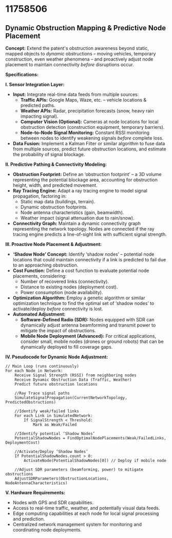 # 11758506

## Dynamic Obstruction Mapping & Predictive Node Placement

**Concept:** Extend the patent's obstruction awareness beyond static, mapped objects to *dynamic* obstructions – moving vehicles, temporary construction, even weather phenomena – and proactively adjust node placement to maintain connectivity *before* disruptions occur.

**Specifications:**

**I. Sensor Integration Layer:**

*   **Input:** Integrate real-time data feeds from multiple sources:
    *   **Traffic APIs:** Google Maps, Waze, etc. – vehicle locations & predicted paths.
    *   **Weather APIs:**  Radar, precipitation forecasts (snow, heavy rain impacting signal).
    *   **Computer Vision (Optional):**  Cameras at node locations for local obstruction detection (construction equipment, temporary barriers).
    *   **Node-to-Node Signal Monitoring:** Constant RSSI monitoring between nodes to identify weakening signals *before* complete loss.
*   **Data Fusion:** Implement a Kalman Filter or similar algorithm to fuse data from multiple sources, predict future obstruction locations, and estimate the probability of signal blockage.

**II. Predictive Pathing & Connectivity Modeling:**

*   **Obstruction Footprint:**  Define an ‘obstruction footprint’ – a 3D volume representing the potential blockage area, accounting for obstruction height, width, and predicted movement.
*   **Ray Tracing Engine:**  Adapt a ray tracing engine to model signal propagation, factoring in:
    *   Static map data (buildings, terrain).
    *   Dynamic obstruction footprints.
    *   Node antenna characteristics (gain, beamwidth).
    *   Weather impact (signal attenuation due to rain/snow).
*   **Connectivity Graph:**  Maintain a dynamic connectivity graph representing the network topology. Nodes are connected if the ray tracing engine predicts a line-of-sight link with sufficient signal strength.

**III. Proactive Node Placement & Adjustment:**

*   **‘Shadow Node’ Concept:** Identify ‘shadow nodes’ – potential node locations that could maintain connectivity if a link is predicted to fail due to an approaching obstruction.
*   **Cost Function:** Define a cost function to evaluate potential node placements, considering:
    *   Number of recovered links (connectivity).
    *   Distance to existing nodes (deployment cost).
    *   Power consumption (node availability).
*   **Optimization Algorithm:** Employ a genetic algorithm or similar optimization technique to find the optimal set of ‘shadow nodes’ to activate/deploy *before* connectivity is lost.
*   **Automated Adjustment:**
    *   **Software-Defined Radio (SDR):** Nodes equipped with SDR can dynamically adjust antenna beamforming and transmit power to mitigate the impact of obstructions.
    *   **Mobile Node Deployment (Advanced):** For critical applications, consider small, mobile nodes (drones or ground robots) that can be dynamically deployed to fill coverage gaps.

**IV. Pseudocode for Dynamic Node Adjustment:**

```
// Main Loop (runs continuously)
For each Node in Network:
    Receive Signal Strength (RSSI) from neighboring nodes
    Receive Dynamic Obstruction Data (Traffic, Weather)
    Predict future obstruction locations

    //Ray Trace signal paths
    SimulateSignalPropagation(CurrentNetworkTopology, PredictedObstructions)

    //Identify weak/failed links
    For each Link in SimulatedNetwork:
        If SignalStrength < Threshold:
            Mark as Weak/Failed

    //Identify potential ‘Shadow Nodes’
    PotentialShadowNodes = FindOptimalNodePlacements(Weak/FailedLinks, DeploymentCost)

    //Activate/Deploy ‘Shadow Nodes’
    If PotentialShadowNodes.count > 0:
        ActivateNode(PotentialShadowNodes[0]) // Deploy if mobile node

    //Adjust SDR parameters (beamforming, power) to mitigate obstructions
    AdjustSDRParameters(ObstructionLocations, NodeAntennaCharacteristics)
```

**V. Hardware Requirements:**

*   Nodes with GPS and SDR capabilities.
*   Access to real-time traffic, weather, and potentially visual data feeds.
*   Edge computing capabilities at each node for local signal processing and prediction.
*   Centralized network management system for monitoring and coordinating node deployments.